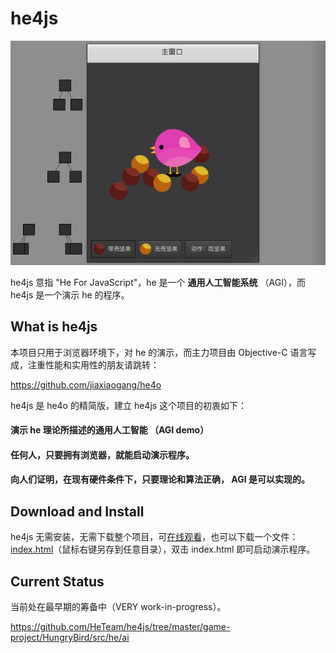 # he4js

![img](img.png)

he4js 意指 "He For JavaScript"，he 是一个 **通用人工智能系统** （AGI），而 he4js 是一个演示 he 的程序。


## What is he4js 

本项目只用于浏览器环境下，对 he 的演示，而主力项目由 Objective-C 语言写成，注重性能和实用性的朋友请跳转：

<https://github.com/jiaxiaogang/he4o>

he4js 是 he4o 的精简版，建立 he4js 这个项目的初衷如下：

#### 演示 he 理论所描述的通用人工智能 （AGI demo）

#### 任何人，只要拥有浏览器，就能启动演示程序。

#### 向人们证明，在现有硬件条件下，只要理论和算法正确， AGI 是可以实现的。

## Download and Install

he4js 无需安装，无需下载整个项目，可[在线观看](http://poerlang.com/bird/)，也可以下载一个文件：[index.html](https://github.com/HeTeam/he4js/raw/master/index.html)（鼠标右键另存到任意目录），双击 index.html 即可启动演示程序。


## Current Status

当前处在最早期的筹备中（VERY work-in-progress）。

<https://github.com/HeTeam/he4js/tree/master/game-project/HungryBird/src/he/ai>
